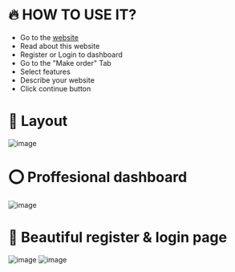 # 🔥 HOW TO USE IT?
- Go to the [website](https://wizardcode.netlify.app)
- Read about this website
- Register or Login to dashboard
- Go to the "Make order" Tab
- Select features
- Describe your website
- Click continue button

# 💎 Layout
![image](https://github.com/Adiksuu/WizardCode/assets/75419729/623f7362-6518-48c9-a9d7-fea5eee1b5e0)

# ⭕ Proffesional dashboard
![image](https://github.com/Adiksuu/WizardCode/assets/75419729/591e97e9-712f-4192-bbd5-7c9a97987ade)

# 👻 Beautiful register & login page
![image](https://github.com/Adiksuu/WizardCode/assets/75419729/e07a120a-1017-4c0e-807e-5aa586776919)
![image](https://github.com/Adiksuu/WizardCode/assets/75419729/3799f8bc-2eca-4019-bc52-3677753aafde)
